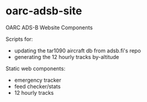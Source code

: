 # oarc-adsb-site
OARC ADS-B Website Components

Scripts for:

  * updating the tar1090 aircraft db from adsb.fi's repo
  * generating the 12 hourly tracks by-altitude

Static web components:

  * emergency tracker
  * feed checker/stats
  * 12 hourly tracks
